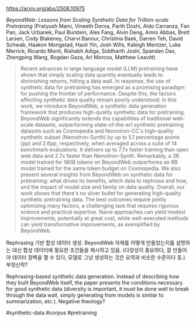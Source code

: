 https://arxiv.org/abs/2508.10975

*BeyondWeb: Lessons from Scaling Synthetic Data for Trillion-scale Pretraining* (Pratyush Maini, Vineeth Dorna, Parth Doshi, Aldo Carranza, Fan Pan, Jack Urbanek, Paul Burstein, Alex Fang, Alvin Deng, Amro Abbas, Brett Larsen, Cody Blakeney, Charvi Bannur, Christina Baek, Darren Teh, David Schwab, Haakon Mongstad, Haoli Yin, Josh Wills, Kaleigh Mentzer, Luke Merrick, Ricardo Monti, Rishabh Adiga, Siddharth Joshi, Spandan Das, Zhengping Wang, Bogdan Gaza, Ari Morcos, Matthew Leavitt)

> Recent advances in large language model (LLM) pretraining have shown that simply scaling data quantity eventually leads to diminishing returns, hitting a data wall. In response, the use of synthetic data for pretraining has emerged as a promising paradigm for pushing the frontier of performance. Despite this, the factors affecting synthetic data quality remain poorly understood. In this work, we introduce BeyondWeb, a synthetic data generation framework that produces high-quality synthetic data for pretraining. BeyondWeb significantly extends the capabilities of traditional web-scale datasets, outperforming state-of-the-art synthetic pretraining datasets such as Cosmopedia and Nemotron-CC's high-quality synthetic subset (Nemotron-Synth) by up to 5.1 percentage points (pp) and 2.6pp, respectively, when averaged across a suite of 14 benchmark evaluations. It delivers up to 7.7x faster training than open web data and 2.7x faster than Nemotron-Synth. Remarkably, a 3B model trained for 180B tokens on BeyondWeb outperforms an 8B model trained for the same token budget on Cosmopedia. We also present several insights from BeyondWeb on synthetic data for pretraining: what drives its benefits, which data to rephrase and how, and the impact of model size and family on data quality. Overall, our work shows that there's no silver bullet for generating high-quality synthetic pretraining data. The best outcomes require jointly optimizing many factors, a challenging task that requires rigorous science and practical expertise. Naive approaches can yield modest improvements, potentially at great cost, while well-executed methods can yield transformative improvements, as exemplified by BeyondWeb.

Rephrasing 기반 합성 데이터 생성. BeyondWeb 자체를 어떻게 만들었는지를 설명하는 대신 합성 데이터에 필요한 조건들을 제시하고 있음. (다양성이 중요하다, 잘 만들어야 데이터 장벽을 깰 수 있다, 모델로 그냥 생성하는 것은 요약과 비슷한 수준이다 등.) 부정신학?

Rephrasing-based synthetic data generation. Instead of describing how they built BeyondWeb itself, the paper presents the conditions necessary for good synthetic data (diversity is important, it must be done well to break through the data wall, simply generating from models is similar to summarization, etc.). Negative theology?

#synthetic-data #corpus #pretraining 
